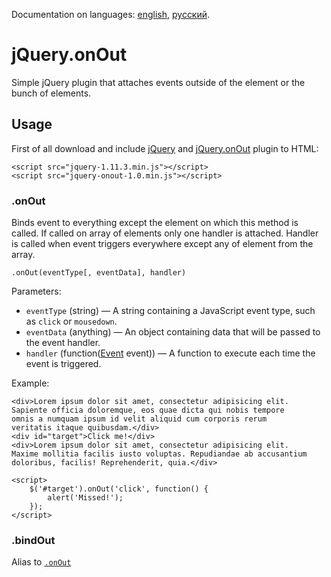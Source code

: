 Documentation on languages: [english](README.md), [русский](README-RU.md).

# jQuery.onOut

Simple jQuery plugin that attaches events outside of the element or the bunch of elements.

## Usage

First of all download and include [jQuery](http://jquery.com/download/) and [jQuery.onOut](https://github.com/FinesseRus/jQuery.onOut/archive/master.zip) plugin to HTML:

	<script src="jquery-1.11.3.min.js"></script>
	<script src="jquery-onout-1.0.min.js"></script>

### .onOut

Binds event to everything except the element on which this method is called. 
If called on array of elements only one handler is attached. Handler is called when event triggers everywhere except any of element from the array.

	.onOut(eventType[, eventData], handler)

Parameters:
* `eventType` (string) — A string containing a JavaScript event type, such as `click` or `mousedown`.
* `eventData` (anything) — An object containing data that will be passed to the event handler.
* `handler` (function([Event](http://api.jquery.com/Types/#Event) event)) — A function to execute each time the event is triggered.

Example:

	<div>Lorem ipsum dolor sit amet, consectetur adipisicing elit. 
	Sapiente officia doloremque, eos quae dicta qui nobis tempore 
	omnis a numquam ipsum id velit aliquid cum corporis rerum 
	veritatis itaque quibusdam.</div>
	<div id="target">Click me!</div>
	<div>Lorem ipsum dolor sit amet, consectetur adipisicing elit. 
	Maxime mollitia facilis iusto voluptas. Repudiandae ab accusantium 
	doloribus, facilis! Reprehenderit, quia.</div>

	<script>
		$('#target').onOut('click', function() {
			alert('Missed!');
		});
	</script>

### .bindOut

Alias to [`.onOut`](#onout)